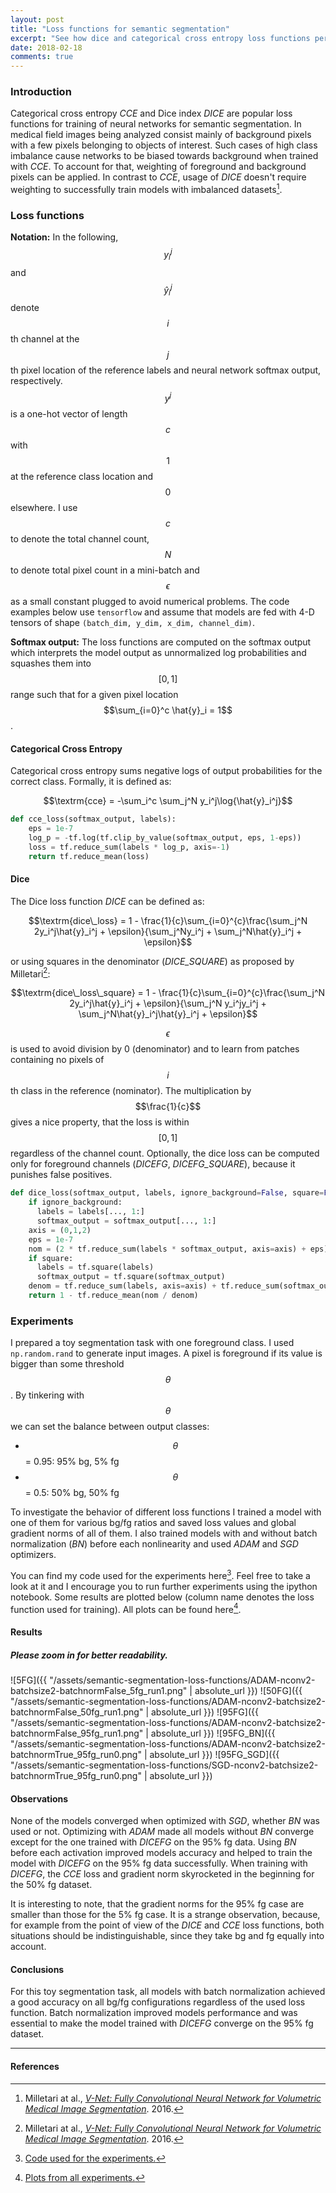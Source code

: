 ```yaml
---
layout: post
title: "Loss functions for semantic segmentation"
excerpt: "See how dice and categorical cross entropy loss functions perform when training a semantic segmentation model."
date: 2018-02-18
comments: true
---
```

### Introduction

Categorical cross entropy *CCE* and Dice index *DICE* are popular loss functions for training of neural networks for semantic segmentation.
In medical field images being analyzed consist mainly of background pixels with a few pixels belonging to objects of interest.
Such cases of high class imbalance cause networks to be biased towards background when trained with *CCE*.
To account for that, weighting of foreground and background pixels can be applied.
In contrast to *CCE*, usage of *DICE* doesn't require weighting to successfully train models with imbalanced datasets[^1].

### Loss functions

**Notation:** In the following, $$y_i^j$$ and $$\hat{y}_i^j$$ denote $$i$$th channel at the $$j$$th pixel location of the reference labels and neural network softmax output, respectively.
$$y^j$$ is a one-hot vector of length $$c$$ with $$1$$ at the reference class location and $$0$$ elsewhere.
I use $$c$$ to denote the total channel count, $$N$$ to denote total pixel count in a mini-batch and $$\epsilon$$ as a small constant plugged to avoid numerical problems.
The code examples below use `tensorflow` and assume that models are fed with 4-D tensors of shape `(batch_dim, y_dim, x_dim, channel_dim)`.

**Softmax output:** The loss functions are computed on the softmax output which interprets the model output as unnormalized log probabilities and squashes them into $$[0,1]$$ range such that for a given pixel location $$\sum_{i=0}^c \hat{y}_i = 1$$.

#### Categorical Cross Entropy
Categorical cross entropy sums negative logs of output probabilities for the correct class. Formally, it is defined as:

$$\textrm{cce} = -\sum_i^c \sum_j^N y_i^j\log{\hat{y}_i^j}$$

```python
def cce_loss(softmax_output, labels):
    eps = 1e-7
    log_p = -tf.log(tf.clip_by_value(softmax_output, eps, 1-eps))
    loss = tf.reduce_sum(labels * log_p, axis=-1)
    return tf.reduce_mean(loss)
```

#### Dice
The Dice loss function *DICE* can be defined as:

$$\textrm{dice\_loss} = 1 - \frac{1}{c}\sum_{i=0}^{c}\frac{\sum_j^N 2y_i^j\hat{y}_i^j + \epsilon}{\sum_j^Ny_i^j + \sum_j^N\hat{y}_i^j + \epsilon}$$

or using squares in the denominator (*DICE_SQUARE*) as proposed by Milletari[^1]:

$$\textrm{dice\_loss\_square} = 1 - \frac{1}{c}\sum_{i=0}^{c}\frac{\sum_j^N 2y_i^j\hat{y}_i^j + \epsilon}{\sum_j^N y_i^jy_i^j + \sum_j^N\hat{y}_i^j\hat{y}_i^j + \epsilon}$$

$$\epsilon$$ is used to avoid division by 0 (denominator) and to learn from patches containing no pixels of $$i$$th class in the reference (nominator). The multiplication by $$\frac{1}{c}$$ gives a nice property, that the loss is within $$[0, 1]$$ regardless of the channel count. Optionally, the dice loss can be computed only for foreground channels (*DICEFG*, *DICEFG_SQUARE*), because it punishes false positives.

```python
def dice_loss(softmax_output, labels, ignore_background=False, square=False):
    if ignore_background:
      labels = labels[..., 1:]
      softmax_output = softmax_output[..., 1:]
    axis = (0,1,2)
    eps = 1e-7
    nom = (2 * tf.reduce_sum(labels * softmax_output, axis=axis) + eps)
    if square:
      labels = tf.square(labels)
      softmax_output = tf.square(softmax_output)
    denom = tf.reduce_sum(labels, axis=axis) + tf.reduce_sum(softmax_output, axis=axis) + eps
    return 1 - tf.reduce_mean(nom / denom)
```

### Experiments
I prepared a toy segmentation task with one foreground class. I used `np.random.rand` to generate input images.
A pixel is foreground if its value is bigger than some threshold $$\theta$$. By tinkering with $$\theta$$ we can set the balance between output classes:

- $$\theta$$ = 0.95: 95% bg, 5% fg
- $$\theta$$ = 0.5: 50% bg, 50% fg

To investigate the behavior of different loss functions I trained a model with one of them for various bg/fg ratios and saved loss values and global gradient norms of all of them.
I also trained models with and without batch normalization (*BN*) before each nonlinearity and used *ADAM* and *SGD* optimizers.

You can find my code used for the experiments here[^3]. Feel free to take a look at it and I encourage you to run further experiments using the ipython notebook.
Some results are plotted below (column name denotes the loss function used for training). All plots can be found here[^2].

#### Results

##### Please zoom in for better readability.
![5FG]({{ "/assets/semantic-segmentation-loss-functions/ADAM-nconv2-batchsize2-batchnormFalse_5fg_run1.png" | absolute_url }})
![50FG]({{ "/assets/semantic-segmentation-loss-functions/ADAM-nconv2-batchsize2-batchnormFalse_50fg_run1.png" | absolute_url }})
![95FG]({{ "/assets/semantic-segmentation-loss-functions/ADAM-nconv2-batchsize2-batchnormFalse_95fg_run1.png" | absolute_url }})
![95FG_BN]({{ "/assets/semantic-segmentation-loss-functions/ADAM-nconv2-batchsize2-batchnormTrue_95fg_run0.png" | absolute_url }})
![95FG_SGD]({{ "/assets/semantic-segmentation-loss-functions/SGD-nconv2-batchsize2-batchnormTrue_95fg_run0.png" | absolute_url }})


#### Observations
None of the models converged when optimized with *SGD*, whether *BN* was used or not.
Optimizing with *ADAM* made all models without *BN* converge except for the one trained with *DICEFG* on the 95% fg data.
Using *BN* before each activation improved models accuracy and helped to train the model with *DICEFG* on the 95% fg data successfully.
When training with *DICEFG*, the *CCE* loss and gradient norm skyrocketed in the beginning for the 50% fg dataset.

It is interesting to note, that the gradient norms for the 95% fg case are smaller than those for the 5% fg case. It is a strange observation, because, for example from the point of view of the *DICE* and *CCE* loss functions, both situations should be indistinguishable, since they take bg and fg equally into account.

#### Conclusions
For this toy segmentation task, all models with batch normalization achieved a good accuracy on all bg/fg configurations regardless of the used loss function.
Batch normalization improved models performance and was essential to make the model trained with *DICEFG* converge on the 95% fg dataset.

---
#### References
[^1]: Milletari at al., [*V-Net: Fully Convolutional Neural Network for Volumetric Medical Image Segmentation*](https://arxiv.org/abs/1606.04797). 2016.
[^2]: [Plots from all experiments.](https://github.com/gchlebus/gchlebus.github.io/tree/master/assets/semantic-segmentation-loss-functions)
[^3]: [Code used for the experiments.](https://github.com/gchlebus/gchlebus.github.io/tree/master/code/semantic-segmentation-loss-functions)
